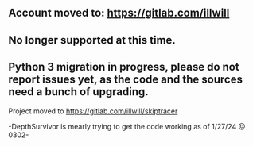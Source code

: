 ## Account moved to: https://gitlab.com/illwill 

 


## No longer supported at this time.


## Python 3 migration in progress, please do not report issues yet, as the code and the sources need a bunch of upgrading.



Project moved to https://gitlab.com/illwill/skiptracer

-DepthSurvivor is mearly trying to get the code working as of 1/27/24 @ 0302-
